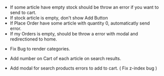 + If some article have empty stock should be throw an error if you want to send to cart.
+ If stock article is empty, don't show Add Button
+ If Place Order have some article with quantity 0, automaticatly send error.
+ If my Orders is empty, should be throw a error with modal and redirectioned to home.

- Fix Bug to render categories. 
- Add number on Cart of each article on search results.

- Add modal for search products errors to add to cart. ( Fix z-index bug )